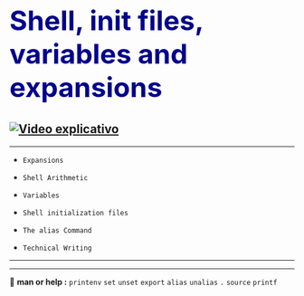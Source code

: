 <h1 style="font-size: 48px; color: darkblue;"><b>Shell, init files, variables and expansions</b></h1>




[![Video explicativo](https://img.youtube.com/vi/AKSJOqn9pIY/0.jpg)](https://www.youtube.com/watch?v=AKSJOqn9pIY)
--------------------------------------------------------------------------
_____
-     Expansions
-     Shell Arithmetic
-     Variables
-     Shell initialization files
-     The alias Command
-     Technical Writing
---------------------------------------------------------------------------
____
:rocket: **man or help :** `printenv` `set` `unset` `export` `alias` `unalias` `.` `source` `printf`



